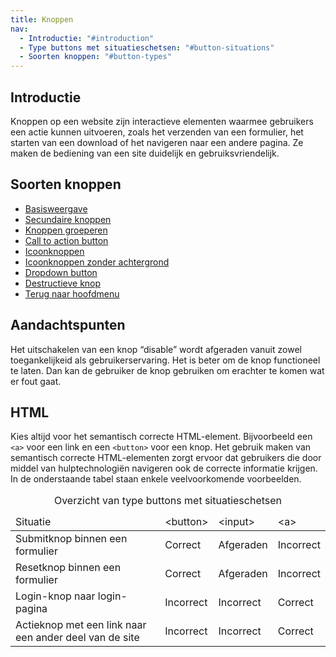 ```yaml
---
title: Knoppen
nav:
  - Introductie: "#introduction"
  - Type buttons met situatieschetsen: "#button-situations"
  - Soorten knoppen: "#button-types"
---
```


<h2 id="introduction">Introductie</h2>

Knoppen op een website zijn interactieve elementen waarmee gebruikers een actie kunnen uitvoeren, zoals het verzenden van een formulier, het starten van een download of het navigeren naar een andere pagina. Ze maken de bediening van een site duidelijk en gebruiksvriendelijk.

<h2 id="button-types">Soorten knoppen</h2>

- [Basisweergave](/library/components/button/button)
- [Secundaire knoppen](/library/components/button/button-secondary)
- [Knoppen groeperen](/library/components/button/button-container)
- [Call to action button](/library/components/button/call-to-action)
- [Icoonknoppen](/library/components/button/icon)
- [Icoonknoppen zonder achtergrond](/library/components/button/button-icon-only)
- [Dropdown button](/library/components/button/button-dropdown)
- [Destructieve knop](/library/components/button/button-destructive)
- [Terug naar hoofdmenu](/library/components/button/button-to-top)

## Aandachtspunten

Het uitschakelen van een knop “disable” wordt afgeraden vanuit zowel toegankelijkeid als gebruikerservaring. Het is beter om de knop functioneel te laten. Dan kan de gebruiker de knop gebruiken om erachter te komen wat er fout gaat.

<h2 id="button-situations">HTML</h2>

<p>Kies altijd voor het semantisch correcte HTML-element. Bijvoorbeeld een
<code>&lt;a&gt;</code> voor een link en een <code>&lt;button&gt;</code>
voor een knop. Het gebruik maken van semantisch correcte HTML-elementen
zorgt ervoor dat gebruikers die door middel van hulptechnologiën navigeren
ook de correcte informatie krijgen. In de onderstaande tabel staan enkele
veelvoorkomende voorbeelden.</p>

<div class="horizontal-scroll">
  <table>
    <caption> Overzicht van type buttons met situatieschetsen </caption>
    <thead>
      <tr>
        <td>Situatie</td>
        <td>&lt;button&gt;</td>
        <td>&lt;input&gt;</td>
        <td>&lt;a&gt;</td>
      </tr>
    </thead>
    <tbody>
      <tr>
        <td>Submitknop binnen een formulier</td>
        <td class="confirmation">Correct</td>
        <td class="warning">Afgeraden</td>
        <td class="error">Incorrect</td>
      </tr>
      <tr>
        <td>Resetknop binnen een formulier</td>
        <td class="confirmation">Correct</td>
        <td class="warning">Afgeraden</td>
        <td class="error">Incorrect</td>
      </tr>
      <tr>
        <td>Login-knop naar login-pagina</td>
        <td class="error">Incorrect</td>
        <td class="error">Incorrect</td>
        <td class="confirmation">Correct</td>
      </tr>
      <tr>
        <td>Actieknop met een link naar een ander deel van de site</td>
        <td class="error">Incorrect</td>
        <td class="error">Incorrect</td>
        <td class="confirmation">Correct</td>
      </tr>
    </tbody>
  </table>
</div>
